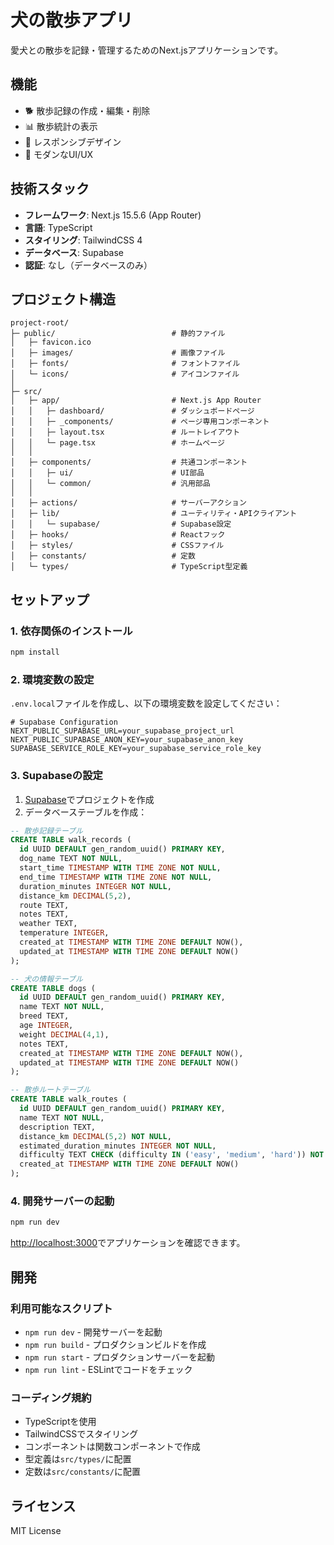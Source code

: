 # 犬の散歩アプリ

愛犬との散歩を記録・管理するためのNext.jsアプリケーションです。

## 機能

- 🐕 散歩記録の作成・編集・削除
- 📊 散歩統計の表示
- 📱 レスポンシブデザイン
- 🎨 モダンなUI/UX

## 技術スタック

- **フレームワーク**: Next.js 15.5.6 (App Router)
- **言語**: TypeScript
- **スタイリング**: TailwindCSS 4
- **データベース**: Supabase
- **認証**: なし（データベースのみ）

## プロジェクト構造

```
project-root/
├─ public/                          # 静的ファイル
│   ├─ favicon.ico
│   ├─ images/                      # 画像ファイル
│   ├─ fonts/                       # フォントファイル
│   └─ icons/                       # アイコンファイル
│
├─ src/
│   ├─ app/                         # Next.js App Router
│   │   ├─ dashboard/               # ダッシュボードページ
│   │   ├─ _components/             # ページ専用コンポーネント
│   │   ├─ layout.tsx               # ルートレイアウト
│   │   └─ page.tsx                 # ホームページ
│   │
│   ├─ components/                  # 共通コンポーネント
│   │   ├─ ui/                      # UI部品
│   │   └─ common/                  # 汎用部品
│   │
│   ├─ actions/                     # サーバーアクション
│   ├─ lib/                         # ユーティリティ・APIクライアント
│   │   └─ supabase/                # Supabase設定
│   ├─ hooks/                       # Reactフック
│   ├─ styles/                      # CSSファイル
│   ├─ constants/                   # 定数
│   └─ types/                       # TypeScript型定義
```

## セットアップ

### 1. 依存関係のインストール

```bash
npm install
```

### 2. 環境変数の設定

`.env.local`ファイルを作成し、以下の環境変数を設定してください：

```env
# Supabase Configuration
NEXT_PUBLIC_SUPABASE_URL=your_supabase_project_url
NEXT_PUBLIC_SUPABASE_ANON_KEY=your_supabase_anon_key
SUPABASE_SERVICE_ROLE_KEY=your_supabase_service_role_key
```

### 3. Supabaseの設定

1. [Supabase](https://supabase.com)でプロジェクトを作成
2. データベーステーブルを作成：

```sql
-- 散歩記録テーブル
CREATE TABLE walk_records (
  id UUID DEFAULT gen_random_uuid() PRIMARY KEY,
  dog_name TEXT NOT NULL,
  start_time TIMESTAMP WITH TIME ZONE NOT NULL,
  end_time TIMESTAMP WITH TIME ZONE NOT NULL,
  duration_minutes INTEGER NOT NULL,
  distance_km DECIMAL(5,2),
  route TEXT,
  notes TEXT,
  weather TEXT,
  temperature INTEGER,
  created_at TIMESTAMP WITH TIME ZONE DEFAULT NOW(),
  updated_at TIMESTAMP WITH TIME ZONE DEFAULT NOW()
);

-- 犬の情報テーブル
CREATE TABLE dogs (
  id UUID DEFAULT gen_random_uuid() PRIMARY KEY,
  name TEXT NOT NULL,
  breed TEXT,
  age INTEGER,
  weight DECIMAL(4,1),
  notes TEXT,
  created_at TIMESTAMP WITH TIME ZONE DEFAULT NOW(),
  updated_at TIMESTAMP WITH TIME ZONE DEFAULT NOW()
);

-- 散歩ルートテーブル
CREATE TABLE walk_routes (
  id UUID DEFAULT gen_random_uuid() PRIMARY KEY,
  name TEXT NOT NULL,
  description TEXT,
  distance_km DECIMAL(5,2) NOT NULL,
  estimated_duration_minutes INTEGER NOT NULL,
  difficulty TEXT CHECK (difficulty IN ('easy', 'medium', 'hard')) NOT NULL,
  created_at TIMESTAMP WITH TIME ZONE DEFAULT NOW()
);
```

### 4. 開発サーバーの起動

```bash
npm run dev
```

[http://localhost:3000](http://localhost:3000)でアプリケーションを確認できます。

## 開発

### 利用可能なスクリプト

- `npm run dev` - 開発サーバーを起動
- `npm run build` - プロダクションビルドを作成
- `npm run start` - プロダクションサーバーを起動
- `npm run lint` - ESLintでコードをチェック

### コーディング規約

- TypeScriptを使用
- TailwindCSSでスタイリング
- コンポーネントは関数コンポーネントで作成
- 型定義は`src/types/`に配置
- 定数は`src/constants/`に配置

## ライセンス

MIT License

